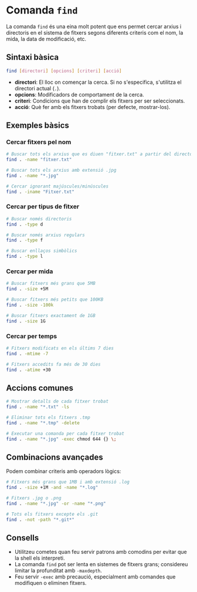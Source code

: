 # Comanda `find`

La comanda `find` és una eina molt potent que ens permet cercar arxius i directoris en el sistema de fitxers segons diferents criteris com el nom, la mida, la data de modificació, etc.

## Sintaxi bàsica

```bash
find [directori] [opcions] [criteri] [acció]
```

- **directori**: El lloc on començar la cerca. Si no s'especifica, s'utilitza el directori actual (`.`).
- **opcions**: Modificadors de comportament de la cerca.
- **criteri**: Condicions que han de complir els fitxers per ser seleccionats.
- **acció**: Què fer amb els fitxers trobats (per defecte, mostrar-los).

## Exemples bàsics

### Cercar fitxers pel nom

```bash
# Buscar tots els arxius que es diuen "fitxer.txt" a partir del directori actual
find . -name "fitxer.txt"

# Buscar tots els arxius amb extensió .jpg
find . -name "*.jpg"

# Cercar ignorant majúscules/minúscules
find . -iname "Fitxer.txt"
```

### Cercar per tipus de fitxer

```bash
# Buscar només directoris
find . -type d

# Buscar només arxius regulars
find . -type f

# Buscar enllaços simbòlics
find . -type l
```

### Cercar per mida

```bash
# Buscar fitxers més grans que 5MB
find . -size +5M

# Buscar fitxers més petits que 100KB
find . -size -100k

# Buscar fitxers exactament de 1GB
find . -size 1G
```

### Cercar per temps

```bash
# Fitxers modificats en els últims 7 dies
find . -mtime -7

# Fitxers accedits fa més de 30 dies
find . -atime +30
```

## Accions comunes

```bash
# Mostrar detalls de cada fitxer trobat
find . -name "*.txt" -ls

# Eliminar tots els fitxers .tmp
find . -name "*.tmp" -delete

# Executar una comanda per cada fitxer trobat
find . -name "*.jpg" -exec chmod 644 {} \;
```

## Combinacions avançades

Podem combinar criteris amb operadors lògics:

```bash
# Fitxers més grans que 1MB i amb extensió .log
find . -size +1M -and -name "*.log"

# Fitxers .jpg o .png
find . -name "*.jpg" -or -name "*.png"

# Tots els fitxers excepte els .git
find . -not -path "*.git*"
```

## Consells

- Utilitzeu cometes quan feu servir patrons amb comodins per evitar que la shell els interpreti.
- La comanda `find` pot ser lenta en sistemes de fitxers grans; considereu limitar la profunditat amb `-maxdepth`.
- Feu servir `-exec` amb precaució, especialment amb comandes que modifiquen o eliminen fitxers.
